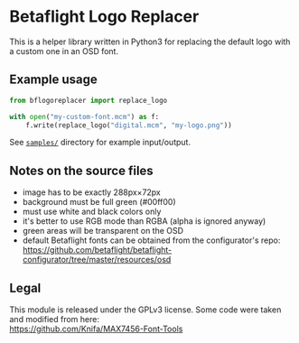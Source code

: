 # Betaflight Logo Replacer

This is a helper library written in Python3 for replacing the default logo with a custom one in an OSD font.

## Example usage

```python
from bflogoreplacer import replace_logo

with open("my-custom-font.mcm") as f:
    f.write(replace_logo("digital.mcm", "my-logo.png"))
```

See [`samples/`](samples/) directory for example input/output.

## Notes on the source files

* image has to be exactly 288px×72px
* background must be full green (#00ff00)
* must use white and black colors only
* it's better to use RGB mode than RGBA (alpha is ignored anyway)
* green areas will be transparent on the OSD
* default Betaflight fonts can be obtained from the configurator's repo:  
  https://github.com/betaflight/betaflight-configurator/tree/master/resources/osd

## Legal

This module is released under the GPLv3 license. Some code were taken and modified from here:  
https://github.com/Knifa/MAX7456-Font-Tools
